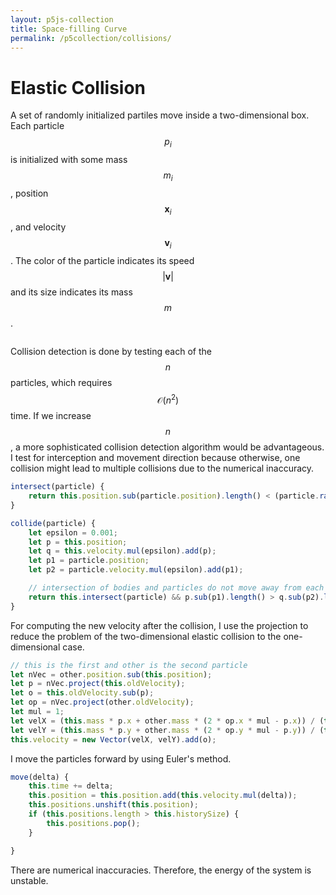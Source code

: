 ```yaml
---
layout: p5js-collection
title: Space-filling Curve
permalink: /p5collection/collisions/
---
```


# Elastic Collision

A set of randomly initialized partiles move inside a two-dimensional box.
Each particle $$p_i$$ is initialized with some mass $$m_i$$, position $$\mathbf{x}_i$$, and velocity $$\mathbf{v}_i$$.
The color of the particle indicates its speed $$|\mathbf{v}|$$ and its size indicates its mass $$m$$.

<div id = "p5-collisions" style="background-color: #fdfdfd; justify-content: center; display: flex;"></div>

Collision detection is done by testing each of the $$n$$ particles, which requires $$\mathcal{O}(n^2)$$ time.
If we increase $$n$$, a more sophisticated collision detection algorithm would be advantageous.
I test for interception and movement direction because otherwise, one collision might lead to multiple collisions due to the numerical inaccuracy.

```javascript
intersect(particle) {
    return this.position.sub(particle.position).length() < (particle.radius() + this.radius())
}

collide(particle) {
    let epsilon = 0.001;
    let p = this.position;
    let q = this.velocity.mul(epsilon).add(p);
    let p1 = particle.position;
    let p2 = particle.velocity.mul(epsilon).add(p1);

    // intersection of bodies and particles do not move away from each other
    return this.intersect(particle) && p.sub(p1).length() > q.sub(p2).length();
}

```

For computing the new velocity after the collision, I use the projection to reduce the problem of the two-dimensional elastic collision to the one-dimensional case.

```javascript
// this is the first and other is the second particle
let nVec = other.position.sub(this.position);
let p = nVec.project(this.oldVelocity);
let o = this.oldVelocity.sub(p);
let op = nVec.project(other.oldVelocity);
let mul = 1;
let velX = (this.mass * p.x + other.mass * (2 * op.x * mul - p.x)) / (this.mass + other.mass);
let velY = (this.mass * p.y + other.mass * (2 * op.y * mul - p.y)) / (this.mass + other.mass);
this.velocity = new Vector(velX, velY).add(o);
```

I move the particles forward by using Euler's method.

```javascript
move(delta) {
    this.time += delta;
    this.position = this.position.add(this.velocity.mul(delta));
    this.positions.unshift(this.position);
    if (this.positions.length > this.historySize) {
        this.positions.pop();
    }

}
```

There are numerical inaccuracies.
Therefore, the energy of the system is unstable.